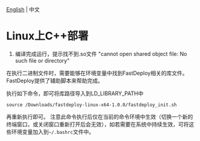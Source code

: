 [English](../../en/faq/use_sdk_on_linux.md) | 中文


# Linux上C++部署

1. 编译完成运行，提示找不到.so文件 "cannot open shared object file: No such file or directory"


在执行二进制文件时，需要能够在环境变量中找到FastDeploy相关的库文件。FastDeploy提供了辅助脚本来帮助完成。

执行如下命令，即可将库路径导入到LD_LIBRARY_PATH中

```
source /Downloads/fastdeploy-linux-x64-1.0.0/fastdeploy_init.sh
```

再重新执行即可。 注意此命令执行后仅在当前的命令环境中生效（切换一个新的终端窗口，或关闭窗口重新打开后会无效），如若需要在系统中持续生效，可将这些环境变量加入到`~/.bashrc`文件中。
